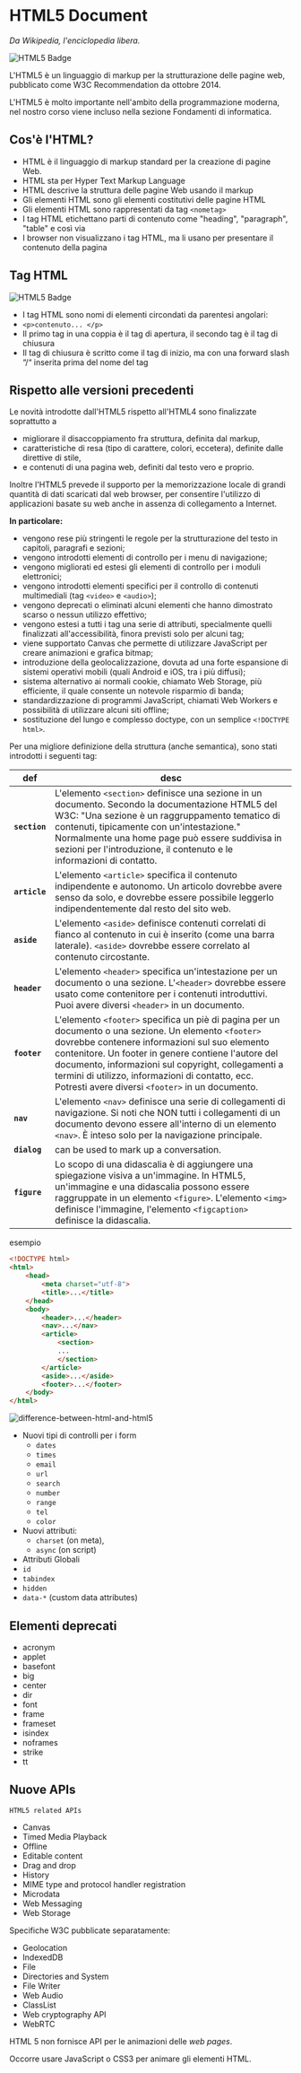 # HTML5 Document
*Da Wikipedia, l'enciclopedia libera.*
 
![HTML5 Badge](img/html5-badge.png)

L'HTML5 è un linguaggio di markup per la strutturazione delle pagine web, pubblicato come W3C Recommendation da ottobre 2014. 

L'HTML5 è molto importante nell'ambito della programmazione moderna, nel nostro corso viene incluso nella sezione Fondamenti di informatica.

## Cos'è l'HTML?
* HTML è il linguaggio di markup standard per la creazione di pagine
Web.
* HTML sta per Hyper Text Markup Language
* HTML descrive la struttura delle pagine Web usando il markup
* Gli elementi HTML sono gli elementi costitutivi delle pagine HTML
* Gli elementi HTML sono rappresentati da tag `<nometag>`
* I tag HTML etichettano parti di contenuto come "heading", "paragraph",
"table" e così via
* I browser non visualizzano i tag HTML, ma li usano per presentare il
contenuto della pagina

## Tag HTML
![HTML5 Badge](img/HTML-Head-Body-Tattoo.jpg)
* I tag HTML sono nomi di elementi circondati da
parentesi angolari:
* `<p>contenuto... </p>`
* Il primo tag in una coppia è il tag di apertura, il secondo tag è il tag di chiusura
* Il tag di chiusura è scritto come il tag di inizio, ma con una forward slash “/“ inserita prima del nome del tag

## Rispetto alle versioni precedenti

Le novità introdotte dall'HTML5 rispetto all'HTML4 sono finalizzate soprattutto a 

* migliorare il disaccoppiamento fra struttura, definita dal markup, 
* caratteristiche di resa (tipo di carattere, colori, eccetera), definite dalle direttive di stile, 
* e contenuti di una pagina web, definiti dal testo vero e proprio. 
 
Inoltre l'HTML5 prevede il supporto per la memorizzazione locale di grandi quantità di dati scaricati dal web browser, per consentire l'utilizzo di applicazioni basate su web anche in assenza di collegamento a Internet.

**In particolare:**

* vengono rese più stringenti le regole per la strutturazione del testo in capitoli, paragrafi e sezioni;
* vengono introdotti elementi di controllo per i menu di navigazione;
* vengono migliorati ed estesi gli elementi di controllo per i moduli elettronici;
* vengono introdotti elementi specifici per il controllo di contenuti multimediali (tag `<video>` e `<audio>`);
* vengono deprecati o eliminati alcuni elementi che hanno dimostrato scarso o nessun utilizzo effettivo;
* vengono estesi a tutti i tag una serie di attributi, specialmente quelli finalizzati all'accessibilità, finora previsti solo per alcuni tag;
* viene supportato Canvas che permette di utilizzare JavaScript per creare animazioni e grafica bitmap;
* introduzione della geolocalizzazione, dovuta ad una forte espansione di sistemi operativi mobili (quali Android e iOS, tra i più diffusi);
* sistema alternativo ai normali cookie, chiamato Web Storage, più efficiente, il quale consente un notevole risparmio di banda;
* standardizzazione di programmi JavaScript, chiamati Web Workers e possibilità di utilizzare alcuni siti offline;
* sostituzione del lungo e complesso doctype, con un semplice `<!DOCTYPE html>`.

Per una migliore definizione della struttura (anche semantica), sono stati introdotti i seguenti tag: 

  | def     | desc                                                                                                              |
  | ------- | ----------------------------------------------------------------------------------------------------------------- |
  | **`section`** | L'elemento `<section>` definisce una sezione in un documento. Secondo la documentazione HTML5 del W3C: "Una sezione è un raggruppamento tematico di contenuti, tipicamente con un'intestazione." Normalmente una home page può essere suddivisa in sezioni per l'introduzione, il contenuto e le informazioni di contatto. |
  | **`article`** | L'elemento `<article>` specifica il contenuto indipendente e autonomo. Un articolo dovrebbe avere senso da solo, e dovrebbe essere possibile leggerlo indipendentemente dal resto del sito web.  |
  | **`aside`**   | L'elemento `<aside>` definisce contenuti correlati di fianco al contenuto in cui è inserito (come una barra laterale). `<aside>` dovrebbe essere correlato al contenuto circostante.|
  | **`header`**  | L'elemento `<header>` specifica un'intestazione per un documento o una sezione. L'`<header>` dovrebbe essere usato come contenitore per i contenuti introduttivi. Puoi avere diversi `<header>` in un documento. |
  | **`footer`**  | L'elemento `<footer>` specifica un piè di pagina per un documento o una sezione. Un elemento `<footer>` dovrebbe contenere informazioni sul suo elemento contenitore. Un footer in genere contiene l'autore del documento, informazioni sul copyright, collegamenti a termini di utilizzo, informazioni di contatto, ecc. Potresti avere diversi `<footer>` in un documento.          |
  | **`nav`**     |L'elemento `<nav>` definisce una serie di collegamenti di navigazione. Si noti che NON tutti i collegamenti di un documento devono essere all'interno di un elemento `<nav>`. È inteso solo per la navigazione principale.|
  | **`dialog`**  | can be used to mark up a conversation.                                                                            |
  | **`figure`**  | Lo scopo di una didascalia è di aggiungere una spiegazione visiva a un'immagine. In HTML5, un'immagine e una didascalia possono essere raggruppate in un elemento `<figure>`. L'elemento `<img>` definisce l'immagine, l'elemento `<figcaption>` definisce la didascalia.|

esempio

```html
<!DOCTYPE html>
<html>
    <head>
        <meta charset="utf-8">
        <title>...</title>
    </head>
    <body>
        <header>...</header>
        <nav>...</nav>
        <article>
            <section>
            ...
            </section>
        </article>
        <aside>...</aside>
        <footer>...</footer>
    </body>
</html>
```

![difference-between-html-and-html5](img/difference-between-html-and-html5.png)


* Nuovi tipi di controlli per i form
  * `dates`
  * `times`
  * `email`
  * `url`
  * `search`
  * `number`
  * `range`
  * `tel`
  * `color`
* Nuovi attributi: 
  * `charset` (on meta), 
  * `async` (on script)
* Attributi Globali
 * `id`
 * `tabindex`
 * `hidden`
 * `data-*` (custom data attributes)

## Elementi deprecati 

* acronym
* applet
* basefont
* big
* center
* dir
* font
* frame
* frameset
* isindex
* noframes
* strike
* tt


## Nuove APIs

`HTML5 related APIs `

* Canvas
* Timed Media Playback
* Offline
* Editable content
* Drag and drop
* History
* MIME type and protocol handler registration 
* Microdata
* Web Messaging 
* Web Storage 

Specifiche W3C pubblicate separatamente:

* Geolocation
* IndexedDB
* File
* Directories and System
* File Writer
* Web Audio
* ClassList
* Web cryptography API
* WebRTC

HTML 5 non fornisce API per le animazioni delle *web pages*. 

Occorre usare JavaScript o CSS3 per animare gli elementi HTML.